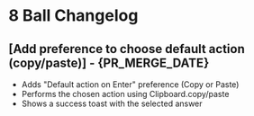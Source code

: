 # 8 Ball Changelog

## [Add preference to choose default action (copy/paste)] - {PR_MERGE_DATE}
- Adds "Default action on Enter" preference (Copy or Paste)
- Performs the chosen action using Clipboard.copy/paste
- Shows a success toast with the selected answer
